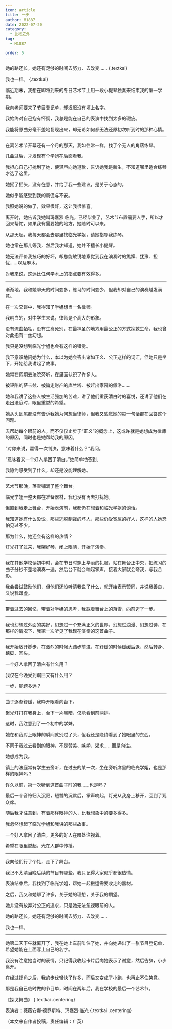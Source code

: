 ```yaml
---
icon: article
title: 一步
author: M1887
date: 2022-07-20
category:
  - 此地之外
tag:
  - M1887

order: 5
---
```


她的路还长，她还有足够的时间去努力、去改变…… {.textkai}

我也一样。 {.textkai}

<!-- more -->

临近期末，我想在即将到来的冬日艺术节上用一段小提琴独奏来结束我的第一学期。

我向老师要来了节目登记单，却迟迟没有填上名字。

我始终对自己抱有怀疑，我总是能在自己的表演中找到太多的瑕疵。

我能将原曲分毫不差地复现出来，却无论如何都无法还原初次听到时的那种心情。

---

在离艺术节开幕还有一个月的那天，我如往常一样，找了个无人的角落练琴。

几曲过后，才发现有个学姐在后面看我。

我担心自己打扰到了她，便轻声向她道歉，告诉她我是新生，不知道哪里适合练琴才选了这里。

她摇了摇头，没有在意，并给了我一些建议，是关于心态的。

她似乎能感受到我的局促与不安。

我照她说的做了，效果很好，这让我很惊喜。

离开时，她告诉我她叫玛嘉烈·临光，已经毕业了，艺术节布置需要人手，所以才回来帮忙，如果我有需要她的地方，她随时可以来。

从那天起，我每天都会去那里找临光学姐，请她指导我练琴。

她也常在那儿等我，然后我才知道，她并不擅长小提琴。

她无法评价我技巧的好坏，却总能敏锐地察觉到我在演奏时的焦躁、犹豫、担忧……以及麻木。

对我来说，这远比任何学术上的指点要有效得多。

---

渐渐地，我和她聊天的时间变多，练习的时间变少，但我却对自己的演奏越发满意。

在一次交谈中，我得知了学姐想当一名律师。

我明白的，对中学生来说，律师是个高大的形象。

没有流血牺牲，没有生离死别，在最神圣的地方用最公正的方式挽救生命，我也曾对此抱有一丝幻想。

我只是没想到临光学姐也会有这样的错觉。

我下意识地问她为什么，本以为她会答出诸如正义、公正这样的词汇，但她只是坐下，开始给我讲起了故事。

她常在假期去法院旁听，在里面认识了许多人。

被诬陷的萨卡兹、被骗走财产的库兰塔、被赶出家园的佩洛……

她和我讲了这些人被生活强加的苦难，讲了他们重获清白时的喜悦，还讲了他们在走出法庭时，眼里重燃的希望。

她从头到尾都没有告诉我她为何想当律师，但我又感觉她的每一句话都在回答这个问题。

去帮助每个眼前的人，而不仅仅止步于“正义”的概念上，这或许就是她想成为律师的原因，同时也是她帮助我的原因。

“对你来说，赢得一次判决，意味着什么？”我问。

“意味着又一个好人拿回了清白。”她简单地答到。

我隐约感受到了什么，却还是没能理解她。

---

艺术节那晚，落雪铺满了整个舞台。

临光学姐一整天都在准备器材，我也没有再去打扰她。

但直到我走上舞台，开始表演前，我都仍在想着和临光学姐的谈话。

我知道她有什么没说，那些逃脱制裁的坏人，那些仍受冤屈的好人，这样的人她恐怕见过不少。

那为什么，她还会有这样的热情？

灯光打了过来，我架好琴，闭上眼睛，开始了演奏。

---

我在其他学校读初中时，会在节日时穿上华丽的礼服，站在舞台正中央，把练习的曲子分秒不差地演奏一遍，然后台下就会响起掌声，接着大家就会夸我，与我合影。

我会尝试鼓励他们，但他们还没听清我说了什么，就开始表示赞同，并说我善良，又说我谦虚。

---

带着过去的回忆，带着对学姐的思考，我踩着舞台上的落雪，向前迈了一步。

---

我也幻想过外面的美好，幻想过一个充满正义的世界，幻想过浪漫、幻想过诗，在那样的情况下，我第一次听见了我现在演奏的这首曲子。

---

我开始放开脚步，在激烈的时候大踏步前进，在舒缓的时候缓缓后退，然后转身、踮脚、回头。

一个好人拿回了清白有什么用？

我仅在今晚受到瞩目又有什么用？

一步，能跨多远？

---

曲子逐渐舒缓，我睁开眼看向台下。

聚光灯打在我身上，台下一片黑暗，仅能看到前两排。

这时，我注意到了一个初中的学妹。

她在和我对上眼神的瞬间就别过了头，但我还是隐约看到了她眼里的东西。

不同于我过去看到的眼神，不是赞美、嫉妒、渴求……而是向往。

她想成为我。

镇上的法庭常有学生去旁听，在过去的某一次，坐在旁听席里的临光学姐，也是那样的眼神吗？

许久以前，第一次听到这首曲子时的我……也是吗？

最后一个音符归入沉寂，短暂的沉默后，掌声响起，灯光从我身上移开，回到了观众席。

随后我才注意到，有着那样眼神的人，比我想象中的要多得多。

我忽然想起了临光学姐和我讲的那些故事。

一个好人拿回了清白，更多的好人在暗处注视着。

希望在眼里燃起，光在人群中传播。

---

我向他们行了个礼，走下了舞台。

我记不太清当晚后续的节目有哪些，我只记得大家似乎都很热情。

表演结束后，我找到了临光学姐，帮她一起搬运需要收走的器材。

之后，我又和她聊了许多，关于她的理想，关于我的期望。

她并没有放弃对公正的追求，只是她无法忽视眼前的人。

她的路还长，她还有足够的时间去努力、去改变……

我也一样。

---

她第二天下午就离开了，我在她上车前叫住了她，并向她递出了一张节目登记单，希望她能在上面写上自己的名字。

我没有注意她当时的表情，只记得我收起卡片后向她表示了谢意，然后告辞，小步离开。

在经过拐角之后，我的步伐轻快了许多，而后又变成了小跑，也再止不住笑意。

那是我自己临时做的节目单，时间在两年后，我在学校的最后一个艺术节。

《探戈舞曲》 {.textkai .centering}

表演者：薇薇安娜·德罗斯特、玛嘉烈·临光 {.textkai .centering}<eod />

（本文来自作者投稿，责任编辑：广英）

<ArticleAd />